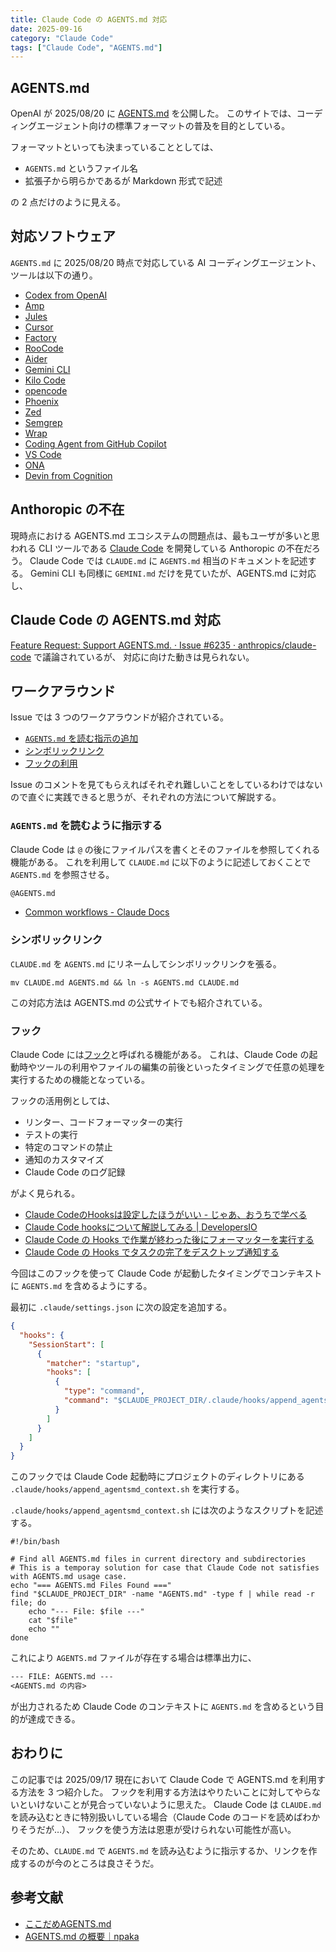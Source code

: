 ```yaml
---
title: Claude Code の AGENTS.md 対応
date: 2025-09-16
category: "Claude Code"
tags: ["Claude Code", "AGENTS.md"]
---
```


## AGENTS.md

OpenAI が 2025/08/20 に [AGENTS.md](https://agents.md/) を公開した。
このサイトでは、コーディングエージェント向けの標準フォーマットの普及を目的としている。

フォーマットといっても決まっていることとしては、

- `AGENTS.md` というファイル名
- 拡張子から明らかであるが Markdown 形式で記述

の 2 点だけのように見える。

## 対応ソフトウェア

`AGENTS.md` に 2025/08/20 時点で対応している AI コーディングエージェント、ツールは以下の通り。

- [Codex from OpenAI](https://openai.com/ja-JP/codex/)
- [Amp](https://sourcegraph.com/amp)
- [Jules](https://jules.google/)
- [Cursor](https://cursor.com/ja)
- [Factory](https://www.factory.ai/)
- [RooCode](https://roocode.com/)
- [Aider](https://aider.chat/)
- [Gemini CLI](https://google-gemini.github.io/gemini-cli/)
- [Kilo Code](https://kilocode.ai/)
- [opencode](https://opencode.ai/)
- [Phoenix](https://www.phoenix-ai.com/)
- [Zed](https://zed.dev/)
- [Semgrep](https://semgrep.dev/)
- [Wrap](https://www.warp.dev/warp-ai)
- [Coding Agent from GitHub Copilot](https://docs.github.com/en/copilot/concepts/agents/coding-agent/about-coding-agent)
- [VS Code](https://code.visualstudio.com/)
- [ONA](https://theona.ai/)
- [Devin from Cognition](https://devin.ai/)

## Anthoropic の不在

現時点における AGENTS.md エコシステムの問題点は、最もユーザが多いと思われる CLI ツールである [Claude Code](https://docs.claude.com/ja/docs/claude-code/overview) を開発している Anthoropic の不在だろう。
Claude Code では `CLAUDE.md` に `AGENTS.md` 相当のドキュメントを記述する。
Gemini CLI も同様に `GEMINI.md` だけを見ていたが、AGENTS.md に対応し、

## Claude Code の AGENTS.md 対応

[Feature Request: Support AGENTS.md. · Issue #6235 · anthropics/claude-code](https://github.com/anthropics/claude-code/issues/6235) で議論されているが、
対応に向けた動きは見られない。

## ワークアラウンド

Issue では 3 つのワークアラウンドが紹介されている。

- [`AGENTS.md` を読む指示の追加](https://github.com/anthropics/claude-code/issues/6235#issuecomment-3217884068)
- [シンボリックリンク](https://github.com/anthropics/claude-code/issues/6235#issuecomment-3274586171)
- [フックの利用](https://github.com/anthropics/claude-code/issues/6235#issuecomment-3218728961)

Issue のコメントを見てもらえればそれぞれ難しいことをしているわけではないので直ぐに実践できると思うが、それぞれの方法について解説する。

### `AGENTS.md` を読むように指示する

Claude Code は `@` の後にファイルパスを書くとそのファイルを参照してくれる機能がある。
これを利用して `CLAUDE.md` に以下のように記述しておくことで `AGENTS.md` を参照させる。

```markdown CLAUDE.md
@AGENTS.md
```

- [Common workflows - Claude Docs](https://docs.claude.com/en/docs/claude-code/common-workflows#reference-files-and-directories)

### シンボリックリンク

`CLAUDE.md` を `AGENTS.md` にリネームしてシンボリックリンクを張る。

```shell
mv CLAUDE.md AGENTS.md && ln -s AGENTS.md CLAUDE.md
```

この対応方法は AGENTS.md の公式サイトでも紹介されている。

### フック

Claude Code には[フック](https://docs.claude.com/ja/docs/claude-code/hooks)と呼ばれる機能がある。
これは、Claude Code の起動時やツールの利用やファイルの編集の前後といったタイミングで任意の処理を実行するための機能となっている。

フックの活用例としては、

- リンター、コードフォーマッターの実行
- テストの実行
- 特定のコマンドの禁止
- 通知のカスタマイズ
- Claude Code のログ記録

がよく見られる。

- [Claude CodeのHooksは設定したほうがいい - じゃあ、おうちで学べる](https://syu-m-5151.hatenablog.com/entry/2025/07/14/105812)
- [Claude Code hooksについて解説してみる | DevelopersIO](https://dev.classmethod.jp/articles/claude-code-hooks-basic-usage/)
- [Claude Code の Hooks で作業が終わった後にフォーマッターを実行する](https://azukiazusa.dev/blog/claude-code-hooks-run-formatter/)
- [Claude Code の Hooks でタスクの完了をデスクトップ通知する](https://zenn.dev/hashiiiii/articles/11e4ab6b357481)

今回はこのフックを使って Claude Code が起動したタイミングでコンテキストに `AGENTS.md` を含めるようにする。

最初に `.claude/settings.json` に次の設定を追加する。

```json .claude/settings.json
{
  "hooks": {
    "SessionStart": [
      {
        "matcher": "startup",
        "hooks": [
          {
            "type": "command",
            "command": "$CLAUDE_PROJECT_DIR/.claude/hooks/append_agentsmd_context.sh"
          }
        ]
      }
    ]
  }
}
```

このフックでは Claude Code 起動時にプロジェクトのディレクトリにある `.claude/hooks/append_agentsmd_context.sh` を実行する。

`.claude/hooks/append_agentsmd_context.sh` には次のようなスクリプトを記述する。


```shell .claude/hooks/append_agentsmd_context.sh
#!/bin/bash

# Find all AGENTS.md files in current directory and subdirectories
# This is a temporay solution for case that Claude Code not satisfies with AGENTS.md usage case.
echo "=== AGENTS.md Files Found ==="
find "$CLAUDE_PROJECT_DIR" -name "AGENTS.md" -type f | while read -r file; do
    echo "--- File: $file ---"
    cat "$file"
    echo ""
done
```

これにより `AGENTS.md` ファイルが存在する場合は標準出力に、

```txt
--- FILE: AGENTS.md ---
<AGENTS.md の内容>
```

が出力されるため Claude Code のコンテキストに `AGENTS.md` を含めるという目的が達成できる。

## おわりに

この記事では 2025/09/17 現在において Claude Code で AGENTS.md を利用する方法を 3 つ紹介した。
フックを利用する方法はやりたいことに対してやらないといけないことが見合っていないように思えた。
Claude Code は `CLAUDE.md` を読み込むときに特別扱いしている場合（Claude Code のコードを読めばわかりそうだが…）、
フックを使う方法は恩恵が受けられない可能性が高い。

そのため、`CLAUDE.md` で `AGENTS.md` を読み込むように指示するか、リンクを作成するのが今のところは良さそうだ。

## 参考文献

- [ここだめAGENTS.md](https://zenn.dev/tkithrta/articles/898bf6c84f8584)
- [AGENTS.md の概要｜npaka](https://note.com/npaka/n/nd1258df2853c)
